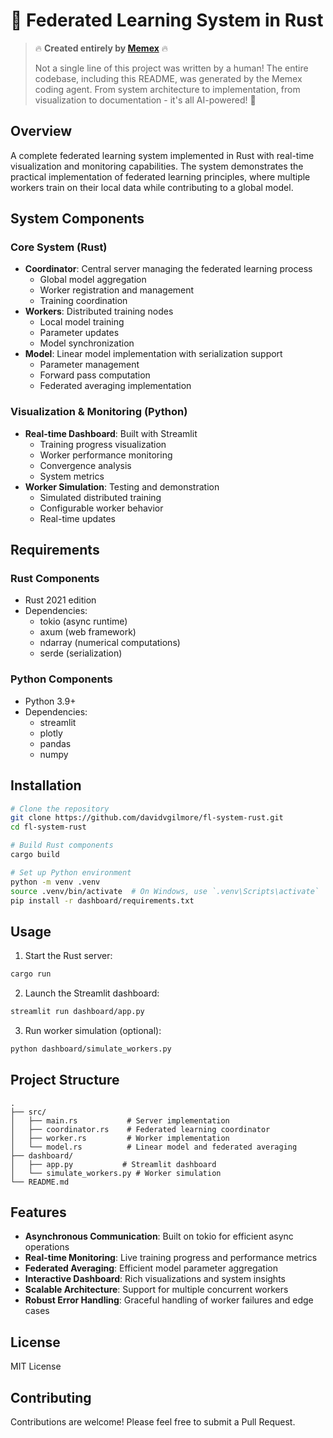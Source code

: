 # 🤖 Federated Learning System in Rust

> 🔥 **Created entirely by [Memex](https://memex.tech)** 🔥
>
> Not a single line of this project was written by a human! The entire codebase, including this README, 
> was generated by the Memex coding agent. From system architecture to implementation, from visualization to documentation - 
> it's all AI-powered! 🚀

## Overview

A complete federated learning system implemented in Rust with real-time visualization and monitoring capabilities. The system demonstrates the practical implementation of federated learning principles, where multiple workers train on their local data while contributing to a global model.

## System Components

### Core System (Rust)
- **Coordinator**: Central server managing the federated learning process
  - Global model aggregation
  - Worker registration and management
  - Training coordination
- **Workers**: Distributed training nodes
  - Local model training
  - Parameter updates
  - Model synchronization
- **Model**: Linear model implementation with serialization support
  - Parameter management
  - Forward pass computation
  - Federated averaging implementation

### Visualization & Monitoring (Python)
- **Real-time Dashboard**: Built with Streamlit
  - Training progress visualization
  - Worker performance monitoring
  - Convergence analysis
  - System metrics
- **Worker Simulation**: Testing and demonstration
  - Simulated distributed training
  - Configurable worker behavior
  - Real-time updates

## Requirements

### Rust Components
- Rust 2021 edition
- Dependencies:
  - tokio (async runtime)
  - axum (web framework)
  - ndarray (numerical computations)
  - serde (serialization)

### Python Components
- Python 3.9+
- Dependencies:
  - streamlit
  - plotly
  - pandas
  - numpy

## Installation

```bash
# Clone the repository
git clone https://github.com/davidvgilmore/fl-system-rust.git
cd fl-system-rust

# Build Rust components
cargo build

# Set up Python environment
python -m venv .venv
source .venv/bin/activate  # On Windows, use `.venv\Scripts\activate`
pip install -r dashboard/requirements.txt
```

## Usage

1. Start the Rust server:
```bash
cargo run
```

2. Launch the Streamlit dashboard:
```bash
streamlit run dashboard/app.py
```

3. Run worker simulation (optional):
```bash
python dashboard/simulate_workers.py
```

## Project Structure

```
.
├── src/
│   ├── main.rs           # Server implementation
│   ├── coordinator.rs    # Federated learning coordinator
│   ├── worker.rs         # Worker implementation
│   └── model.rs          # Linear model and federated averaging
├── dashboard/
│   ├── app.py           # Streamlit dashboard
│   └── simulate_workers.py # Worker simulation
└── README.md
```

## Features

- **Asynchronous Communication**: Built on tokio for efficient async operations
- **Real-time Monitoring**: Live training progress and performance metrics
- **Federated Averaging**: Efficient model parameter aggregation
- **Interactive Dashboard**: Rich visualizations and system insights
- **Scalable Architecture**: Support for multiple concurrent workers
- **Robust Error Handling**: Graceful handling of worker failures and edge cases

## License

MIT License

## Contributing

Contributions are welcome! Please feel free to submit a Pull Request.
